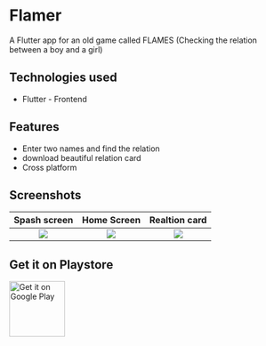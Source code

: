# Flamer

A Flutter app for an old game called FLAMES (Checking the relation between a boy and a girl)


## Technologies used 
* Flutter - Frontend
## Features
- Enter two names and find the relation
- download beautiful relation card
- Cross platform

## Screenshots

Spash screen              |  Home Screen     | Realtion card
:-------------------------:|:-------------------------:|:-------------------------:
![](https://github.com/Manohar71/flames_app/assets/86843448/984015e0-0055-4e59-99c0-b1b648682b88) |  ![](https://github.com/Manohar71/flames_app/assets/86843448/bdc83128-4e1b-4a15-a501-bf75b0231aad) | ![](https://github.com/Manohar71/flames_app/assets/86843448/d51ff893-1332-4eae-9bc3-0fed7076d86f)

## Get it on Playstore

<a href="https://play.google.com/store/apps/details?id=com.manohardev.flamer&pcampaignid=web_share"><img alt="Get it on Google Play" src="https://play.google.com/intl/en_us/badges/images/generic/en-play-badge.png" height=100px /></a>
